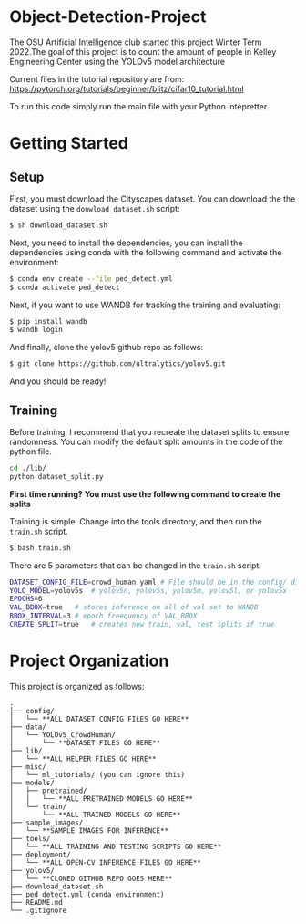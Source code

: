 # Object-Detection-Project
The OSU Artificial Intelligence club started this project Winter Term 2022.The goal of this project is to count the amount of people in Kelley Engineering Center using the YOLOv5 model architecture

Current files in the tutorial repository are from: https://pytorch.org/tutorials/beginner/blitz/cifar10_tutorial.html

To run this code simply run the main file with your Python intepretter. 

# Getting Started
## Setup
First, you must download the Cityscapes dataset. You can download the the dataset using the `donwload_dataset.sh` script:
```bash
$ sh download_dataset.sh
```

Next, you need to install the dependencies, you can install the dependencies using conda with the following command and activate the environment:
```bash
$ conda env create --file ped_detect.yml
$ conda activate ped_detect
```

Next, if you want to use WANDB for tracking the training and evaluating:
```bash
$ pip install wandb
$ wandb login
```

And finally, clone the yolov5 github repo as follows:
```bash
$ git clone https://github.com/ultralytics/yolov5.git
```

And you should be ready!

## Training
Before training, I recommend that you recreate the dataset splits to ensure randomness. You can modify the default split amounts in the code of the python file.
```bash
cd ./lib/
python dataset_split.py
```
**First time running? You must use the following command to create the splits**

Training is simple. Change into the tools directory, and then run the `train.sh` script.

```bash
$ bash train.sh
```

There are 5 parameters that can be changed in the `train.sh` script:
```bash
DATASET_CONFIG_FILE=crowd_human.yaml # File should be in the config/ directory
YOLO_MODEL=yolov5s  # yolov5n, yolov5s, yolov5m, yolov5l, or yolov5x
EPOCHS=6
VAL_BBOX=true   # stores inference on all of val set to WANDB
BBOX_INTERVAL=3 # epoch freequency of VAL_BBOX
CREATE_SPLIT=true   # creates new train, val, test splits if true
```

# Project Organization
This project is organized as follows:
```
.
├── config/
│   └── **ALL DATASET CONFIG FILES GO HERE**
├── data/
│   └── YOLOv5_CrowdHuman/
│       └── **DATASET FILES GO HERE**
├── lib/
│   └── **ALL HELPER FILES GO HERE**
├── misc/
│   └── ml_tutorials/ (you can ignore this)
├── models/
│   ├── pretrained/
│   │   └── **ALL PRETRAINED MODELS GO HERE**
│   └── train/
│       └── **ALL TRAINED MODELS GO HERE**
├── sample_images/
│   └── **SAMPLE IMAGES FOR INFERENCE**
├── tools/
│   └── **ALL TRAINING AND TESTING SCRIPTS GO HERE**
├── deployment/
│   └── **ALL OPEN-CV INFERENCE FILES GO HERE**
├── yolov5/
│   └── **CLONED GITHUB REPO GOES HERE**
├── download_dataset.sh
├── ped_detect.yml (conda environment)
├── README.md
└── .gitignore
```
